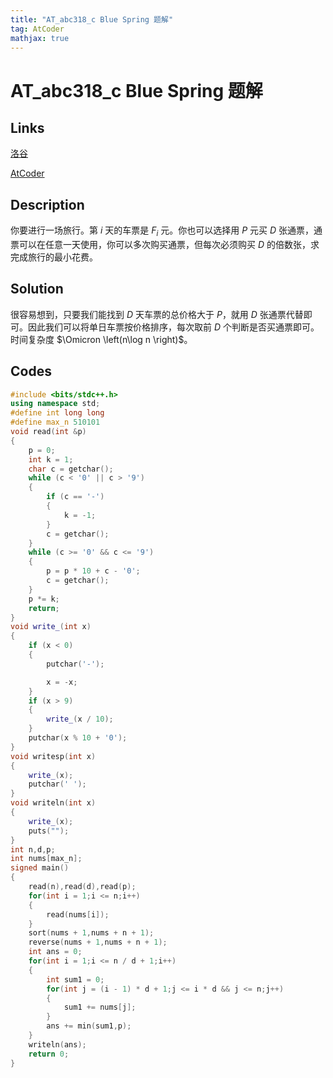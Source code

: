 ```yaml
---
title: "AT_abc318_c Blue Spring 题解"
tag: AtCoder
mathjax: true
---
```


# AT_abc318_c Blue Spring 题解

## Links

[洛谷](https://www.luogu.com.cn/problem/AT_abc318_c)

[AtCoder](https://atcoder.jp/contests/abc318/tasks/abc318_c)

## Description

你要进行一场旅行。第 $i$ 天的车票是 $F_{i}$ 元。你也可以选择用 $P$ 元买 $D$ 张通票，通票可以在任意一天使用，你可以多次购买通票，但每次必须购买 $D$ 的倍数张，求完成旅行的最小花费。

## Solution

很容易想到，只要我们能找到 $D$ 天车票的总价格大于 $P$，就用 $D$ 张通票代替即可。因此我们可以将单日车票按价格排序，每次取前 $D$ 个判断是否买通票即可。时间复杂度 $\Omicron \left(n\log n \right)$。

## Codes

```cpp
#include <bits/stdc++.h>
using namespace std;
#define int long long
#define max_n 510101
void read(int &p)
{
    p = 0;
    int k = 1;
    char c = getchar();
    while (c < '0' || c > '9')
    {
        if (c == '-')
        {
            k = -1;
        }
        c = getchar();
    }
    while (c >= '0' && c <= '9')
    {
        p = p * 10 + c - '0';
        c = getchar();
    }
    p *= k;
    return;
}
void write_(int x)
{
    if (x < 0)
    {
        putchar('-');

        x = -x;
    }
    if (x > 9)
    {
        write_(x / 10);
    }
    putchar(x % 10 + '0');
}
void writesp(int x)
{
    write_(x);
    putchar(' ');
}
void writeln(int x)
{
    write_(x);
    puts("");
}
int n,d,p;
int nums[max_n];
signed main()
{
    read(n),read(d),read(p);
    for(int i = 1;i <= n;i++)
    {
        read(nums[i]);
    }
    sort(nums + 1,nums + n + 1);
    reverse(nums + 1,nums + n + 1);
    int ans = 0;
    for(int i = 1;i <= n / d + 1;i++)
    {
        int sum1 = 0;
        for(int j = (i - 1) * d + 1;j <= i * d && j <= n;j++)
        {
            sum1 += nums[j];
        }
        ans += min(sum1,p);
    }
    writeln(ans);
    return 0;
}
```

